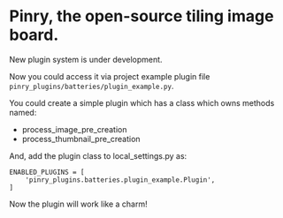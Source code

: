 # Pinry, the open-source tiling image board.

New plugin system is under development.

Now you could access it via project example plugin file `pinry_plugins/batteries/plugin_example.py`.

You could create a simple plugin which has a class which owns methods named:

+ process_image_pre_creation
+ process_thumbnail_pre_creation
 
And, add the plugin class to local_settings.py as:

```
ENABLED_PLUGINS = [
    'pinry_plugins.batteries.plugin_example.Plugin',
]
```

Now the plugin will work like a charm!
